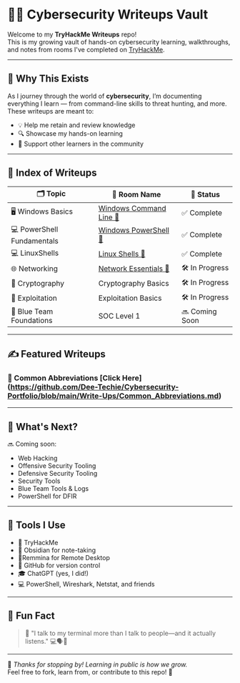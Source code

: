 # 🕵️‍♂️ Cybersecurity Writeups Vault

Welcome to my **TryHackMe Writeups** repo!  
This is my growing vault of hands-on cybersecurity learning, walkthroughs, and notes from rooms I've completed on [TryHackMe](https://tryhackme.com/).

---

## 🎯 Why This Exists

As I journey through the world of **cybersecurity**, I’m documenting everything I learn — from command-line skills to threat hunting, and more.  
These writeups are meant to:

- 💡 Help me retain and review knowledge
- 🔍 Showcase my hands-on learning
- 👥 Support other learners in the community

---

## 🧭 Index of Writeups

| 🗂️ Topic                        | 📖 Room Name                        | 📅 Status       |
|-------------------------------|------------------------------------|-----------------|
| 🖥️ Windows Basics              | [Windows Command Line 📎](https://github.com/Dee-Techie/Cybersecurity-Portfolio/blob/main/Write-Ups/Windows%20Command%20line.md)           | ✅ Complete     |
| 💻 PowerShell Fundamentals     | [Windows PowerShell 📎](https://github.com/Dee-Techie/Cybersecurity-Portfolio/blob/main/Write-Ups/Windows%20PowerShell.md)                | ✅ Complete |
| 💻 LinuxShells      | [Linux Shells 📎](https://github.com/Dee-Techie/Cybersecurity-Portfolio/blob/main/Write-Ups/Linux%20Shells.md)                | ✅ Complete |
| 🌐 Networking        | [Network Essentials 📎](https://github.com/Dee-Techie/Cybersecurity-Portfolio/blob/main/Write-Ups/Networking.md)               | 🛠️ In Progress |
| 🧶 Cryptography        | Cryptography Basics                 | 🛠️ In Progress |
| 🔐 Exploitation           | Exploitation Basics            | 🛠️ In Progress |
| 🧠 Blue Team Foundations       | SOC Level 1                         | 🔜 Coming Soon  |

---

## ✍️ Featured Writeups

### 🚧 Common Abbreviations [Click Here] (https://github.com/Dee-Techie/Cybersecurity-Portfolio/blob/main/Write-Ups/Common_Abbreviations.md)

---

## 📌 What's Next?

🔜 Coming soon:  
- Web Hacking
- Offensive Security Tooling
- Defensive Security Tooling
- Security Tools
- Blue Team Tools & Logs   
- PowerShell for DFIR  

---

## 🧰 Tools I Use

- 🧠 TryHackMe  
- 📘 Obsidian for note-taking
- 🔭Remmina for Remote Desktop
- 🐙 GitHub for version control  
- 🎓 ChatGPT (yes, I did!)  
- 💻 PowerShell, Wireshark, Netstat, and friends

---

## 🤹 Fun Fact

> 🧠 "I talk to my terminal more than I talk to people—and it actually listens." 💻🗣️🤖

---

🚀 *Thanks for stopping by! Learning in public is how we grow.*  
Feel free to fork, learn from, or contribute to this repo! 🙌
